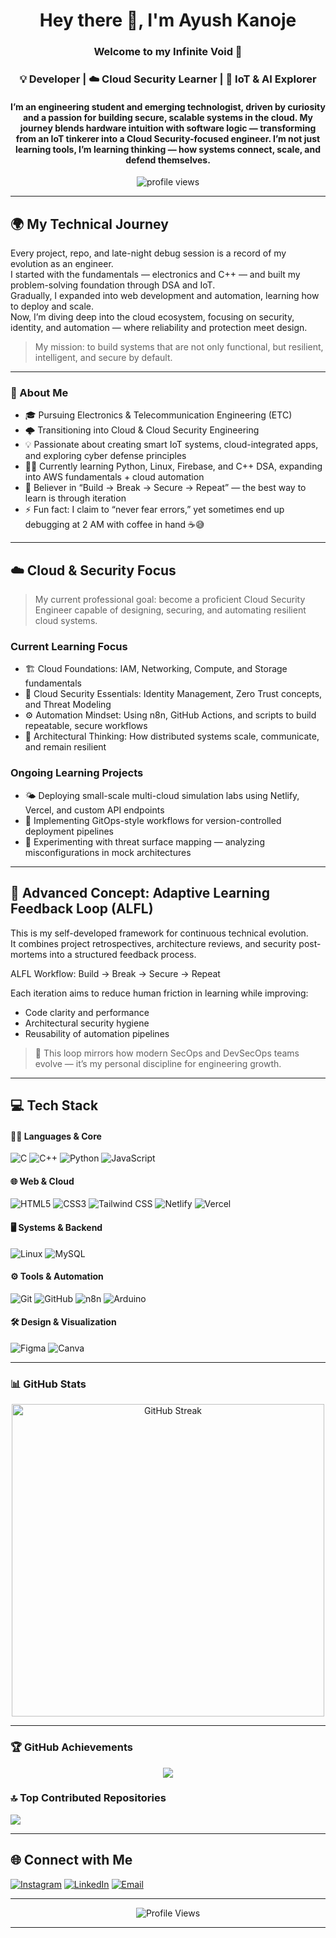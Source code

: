 <!-- Profile README for Ayush Kanoje -->

<h1 align="center">Hey there 👋, I'm Ayush Kanoje</h1>
<h3 align="center">Welcome to my Infinite Void 🌌</h3>
<h3 align="center">💡 Developer | ☁️ Cloud Security Learner | 🚀 IoT & AI Explorer</h3>

<h4 align="center">
I’m an engineering student and emerging technologist, driven by curiosity and a passion for building secure, scalable systems in the cloud.  
My journey blends hardware intuition with software logic — transforming from an IoT tinkerer into a Cloud Security-focused engineer.  
I’m not just learning tools, I’m learning thinking — how systems connect, scale, and defend themselves.
</h4>

<p align="center">
  <img src="https://komarev.com/ghpvc/?username=Ayush-Kanoje&label=Profile%20Views&color=6C63FF&style=flat-square" alt="profile views"/>
</p>

---

## 🌍 My Technical Journey

Every project, repo, and late-night debug session is a record of my evolution as an engineer.  
I started with the fundamentals — electronics and C++ — and built my problem-solving foundation through DSA and IoT.  
Gradually, I expanded into web development and automation, learning how to deploy and scale.  
Now, I’m diving deep into the cloud ecosystem, focusing on security, identity, and automation — where reliability and protection meet design.

> My mission: to build systems that are not only functional, but resilient, intelligent, and secure by default.

---

### 🧠 About Me

- 🎓 Pursuing Electronics & Telecommunication Engineering (ETC)
- 🌩️ Transitioning into Cloud & Cloud Security Engineering
- 💡 Passionate about creating smart IoT systems, cloud-integrated apps, and exploring cyber defense principles
- 🧑‍💻 Currently learning Python, Linux, Firebase, and C++ DSA, expanding into AWS fundamentals + cloud automation
- 🧱 Believer in “Build → Break → Secure → Repeat” — the best way to learn is through iteration
- ⚡ Fun fact: I claim to “never fear errors,” yet sometimes end up debugging at 2 AM with coffee in hand ☕😅

---

## ☁️ Cloud & Security Focus

> My current professional goal: become a proficient Cloud Security Engineer capable of designing, securing, and automating resilient cloud systems.

### Current Learning Focus
- 🏗️ Cloud Foundations: IAM, Networking, Compute, and Storage fundamentals  
- 🔐 Cloud Security Essentials: Identity Management, Zero Trust concepts, and Threat Modeling  
- ⚙️ Automation Mindset: Using n8n, GitHub Actions, and scripts to build repeatable, secure workflows  
- 🧩 Architectural Thinking: How distributed systems scale, communicate, and remain resilient  

### Ongoing Learning Projects
- 🌤️ Deploying small-scale multi-cloud simulation labs using Netlify, Vercel, and custom API endpoints  
- 🔄 Implementing GitOps-style workflows for version-controlled deployment pipelines  
- 🧠 Experimenting with threat surface mapping — analyzing misconfigurations in mock architectures  

---

## 🧩 Advanced Concept: Adaptive Learning Feedback Loop (ALFL)

This is my self-developed framework for continuous technical evolution.  
It combines project retrospectives, architecture reviews, and security post-mortems into a structured feedback process.

ALFL Workflow:
Build → Break → Secure → Repeat


Each iteration aims to reduce human friction in learning while improving:
 - Code clarity and performance
 - Architectural security hygiene
 - Reusability of automation pipelines

> 🧠 This loop mirrors how modern SecOps and DevSecOps teams evolve — it’s my personal discipline for engineering growth.

---

## 💻 Tech Stack

#### 👨‍💻 Languages & Core
![C](https://img.shields.io/badge/C-00599C?style=flat&logo=c&logoColor=white)
![C++](https://img.shields.io/badge/C++-00599C?style=flat&logo=c%2B%2B&logoColor=white)
![Python](https://img.shields.io/badge/Python-3776AB?style=flat&logo=python&logoColor=white)
![JavaScript](https://img.shields.io/badge/JavaScript-323330?style=flat&logo=javascript&logoColor=F7DF1E)

#### 🌐 Web & Cloud
![HTML5](https://img.shields.io/badge/HTML5-E34F26?style=flat&logo=html5&logoColor=white)
![CSS3](https://img.shields.io/badge/CSS3-1572B6?style=flat&logo=css3&logoColor=white)
![Tailwind CSS](https://img.shields.io/badge/Tailwind_CSS-38B2AC?style=flat&logo=tailwind-css&logoColor=white)
![Netlify](https://img.shields.io/badge/Netlify-00C7B7?style=flat&logo=netlify&logoColor=white)
![Vercel](https://img.shields.io/badge/Vercel-000000?style=flat&logo=vercel&logoColor=white)

#### 🖥️ Systems & Backend
![Linux](https://img.shields.io/badge/Linux-FCC624?style=flat&logo=linux&logoColor=black)
![MySQL](https://img.shields.io/badge/MySQL-4479A1?style=flat&logo=mysql&logoColor=white)

#### ⚙️ Tools & Automation
![Git](https://img.shields.io/badge/Git-F05033?style=flat&logo=git&logoColor=white)
![GitHub](https://img.shields.io/badge/GitHub-121011?style=flat&logo=github&logoColor=white)
![n8n](https://img.shields.io/badge/n8n-%23FF6A00?style=flat&logo=n8n&logoColor=white)
![Arduino](https://img.shields.io/badge/Arduino_Uno-00979D?style=flat&logo=arduino&logoColor=white)

#### 🛠️ Design & Visualization
![Figma](https://img.shields.io/badge/Figma-F24E1E?style=flat&logo=figma&logoColor=white)
![Canva](https://img.shields.io/badge/Canva-00C4CC?style=flat&logo=canva&logoColor=white)

---

### 📊 GitHub Stats

<p align="center"> 
<img src="https://github-readme-streak-stats-eight.vercel.app?user=Ayush-Kanoje&theme=algolia&hide_border=false" alt="GitHub Streak" width="500" />
</p>

---

### 🏆 GitHub Achievements

<p align="center">
  <img src="https://github-profile-trophy.vercel.app/?username=Ayush-Kanoje&theme=radical&no-bg=false&no-frame=false&margin-w=4" />
</p>

### 🔝 Top Contributed Repositories
![](https://github-contributor-stats.vercel.app/api?username=Ayush-Kanoje&limit=5&theme=dark&combine_all_yearly_contributions=true)

---

## 🌐 Connect with Me

[![Instagram](https://img.shields.io/badge/Instagram-E4405F?style=flat&logo=instagram&logoColor=white)](https://instagram.com/ayuxh.k11)
[![LinkedIn](https://img.shields.io/badge/LinkedIn-0077B5?style=flat&logo=linkedin&logoColor=white)](https://www.linkedin.com/in/ayushkanoje11/)
[![Email](https://img.shields.io/badge/Gmail-D14836?style=flat&logo=gmail&logoColor=white)](mailto:ayushkanoje056@gmail.com)

---

<p align="center">
  <img src="https://komarev.com/ghpvc/?username=ayush-kanoje&label=Visitors&color=0e75b6&style=for-the-badge" alt="Profile Views"/>
</p>

---

<!-- Created using GPRM | https://gprm.itsvg.in -->
